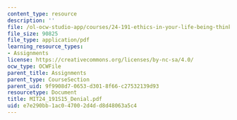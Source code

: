 ```yaml
---
content_type: resource
description: ''
file: /ol-ocw-studio-app/courses/24-191-ethics-in-your-life-being-thinking-doing-or-not-spring-2015/e7e290bb1ac047002d4dd8d48063a5c4_MIT24_191S15_Denial.pdf
file_size: 90825
file_type: application/pdf
learning_resource_types:
- Assignments
license: https://creativecommons.org/licenses/by-nc-sa/4.0/
ocw_type: OCWFile
parent_title: Assignments
parent_type: CourseSection
parent_uid: 9f9908d7-0653-d301-8f66-c27532139d93
resourcetype: Document
title: MIT24_191S15_Denial.pdf
uid: e7e290bb-1ac0-4700-2d4d-d8d48063a5c4
---
```

